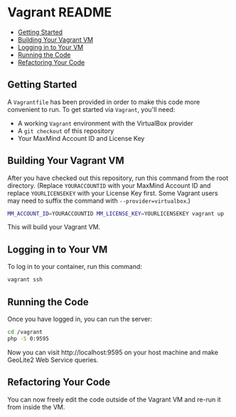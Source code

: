 # Vagrant README

* [Getting Started](#getting-started)
* [Building Your Vagrant VM](#building-your-vagrant-vm)
* [Logging in to Your VM](#logging-in-to-your-vm)
* [Running the Code](#running-the-code)
* [Refactoring Your Code](#refactoring-your-code)

## Getting Started

A `Vagrantfile` has been provided in order to make this code more convenient to
run. To get started via `Vagrant`, you'll need:

* A working `Vagrant` environment with the VirtualBox provider
* A `git checkout` of this repository
* Your MaxMind Account ID and License Key

## Building Your Vagrant VM

After you have checked out this repository, run this command from the root
directory. (Replace `YOURACCOUNTID` with your MaxMind Account ID and replace
`YOURLICENSEKEY` with your License Key first. Some Vagrant users may need to
suffix the command with `--provider=virtualbox`.)

```bash
MM_ACCOUNT_ID=YOURACCOUNTID MM_LICENSE_KEY=YOURLICENSEKEY vagrant up
```

This will build your Vagrant VM.

## Logging in to Your VM

To log in to your container, run this command:

```bash
vagrant ssh
```

## Running the Code

Once you have logged in, you can run the server:

```bash
cd /vagrant
php -S 0:9595
```

Now you can visit http://localhost:9595 on your host machine and make GeoLite2
Web Service queries.

## Refactoring Your Code

You can now freely edit the code outside of the Vagrant VM and re-run it from
inside the VM.
